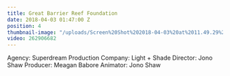 ```yaml
---
title: Great Barrier Reef Foundation
date: 2018-04-03 01:47:00 Z
position: 4
thumbnail-image: "/uploads/Screen%20Shot%202018-04-03%20at%2011.49.29%20am.png"
video: 262906682
---
```


Agency: Superdream
Production Company: Light + Shade
Director: Jono Shaw
Producer: Meagan Babore
Animator: Jono Shaw